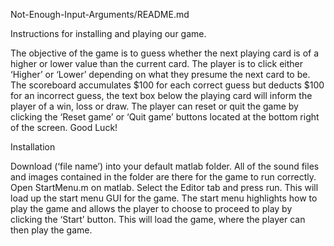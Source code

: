 Not-Enough-Input-Arguments/README.md

Instructions for installing and playing our game.

The objective of the game is to guess whether the next playing card is of a higher or lower value than the current card. The player is to click either ‘Higher’ or ‘Lower’ depending on what they presume the next card to be. The scoreboard accumulates $100 for each correct guess but deducts $100 for an incorrect guess, the text box below the playing card will inform the player of a win, loss or draw. The player can reset or quit the game by clicking the ‘Reset game’ or ‘Quit game’ buttons located at the bottom right of the screen. 
Good Luck!

Installation

Download (‘file name’) into your default matlab folder. All of the sound files and images contained in the folder are there for the game to run correctly. Open StartMenu.m on matlab. Select the Editor tab and press run. This will load up the start menu GUI for the game. The start menu highlights how to play the game and allows the player to choose to proceed to play by clicking the ‘Start’ button. This will load the game, where the player can then play the game.
